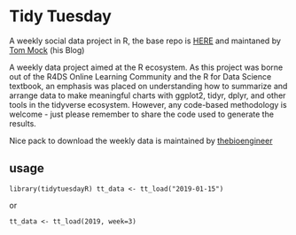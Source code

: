 # Tidy Tuesday

A weekly social data project in R, the base repo is [HERE](https://github.com/rfordatascience/tidytuesday) and maintaned by [Tom Mock](https://themockup.blog/) (his Blog)

A weekly data project aimed at the R ecosystem. As this project was borne out of the R4DS Online Learning Community and the R for Data Science textbook, an emphasis was placed on understanding how to summarize and arrange data to make meaningful charts with ggplot2, tidyr, dplyr, and other tools in the tidyverse ecosystem. However, any code-based methodology is welcome - just please remember to share the code used to generate the results.

Nice pack to download the weekly data is maintained by [thebioengineer](https://github.com/thebioengineer/tidytuesdayR)

## usage

`library(tidytuesdayR)
tt_data <- tt_load("2019-01-15")`

or

`tt_data <- tt_load(2019, week=3)`
